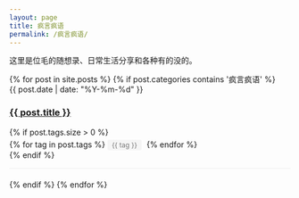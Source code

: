 ```yaml
---
layout: page
title: 疯言疯语
permalink: /疯言疯语/
---
```


这里是位毛的随想录、日常生活分享和各种有的没的。

<ul class="post-list">
  {% for post in site.posts %}
    {% if post.categories contains '疯言疯语' %}
      <li>
        <span class="post-meta">{{ post.date | date: "%Y-%m-%d" }}</span>
        <h3>
          <a class="post-link" href="{{ post.url | relative_url }}">{{ post.title }}</a>
        </h3>
        {% if post.tags.size > 0 %}
          <div class="post-tags">
            {% for tag in post.tags %}
              <span class="post-tag">{{ tag }}</span>
            {% endfor %}
          </div>
        {% endif %}
      </li>
    {% endif %}
  {% endfor %}
</ul>

<style>
  .post-list {
    list-style: none;
    padding: 0;
  }
  .post-list li {
    margin-bottom: 20px;
    border-bottom: 1px solid #eee;
    padding-bottom: 15px;
  }
  .post-tags {
    margin-top: 5px;
  }
  .post-tag {
    display: inline-block;
    background: #f5f5f5;
    padding: 2px 8px;
    margin-right: 5px;
    border-radius: 3px;
    font-size: 12px;
    color: #777;
  }
</style> 